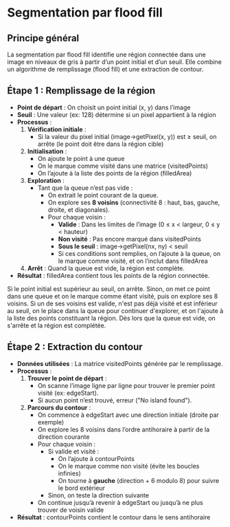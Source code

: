 # Segmentation par flood fill

## Principe général

La segmentation par flood fill identifie une région connectée dans une image en niveaux de gris à partir d’un point initial et d’un seuil. Elle combine un algorithme de remplissage (flood fill) et une extraction de contour.
## Étape 1 : Remplissage de la région

- **Point de départ** : On choisit un point initial (x, y) dans l’image
- **Seuil** : Une valeur (ex: 128) détermine si un pixel appartient à la région
- **Processus** :
    1. **Vérification initiale** :
        - Si la valeur du pixel initial (image->getPixel(x, y)) est ≥ seuil, on arrête (le point doit être dans la région cible)
    2. **Initialisation** :
        - On ajoute le point à une queue
        - On le marque comme visité dans une matrice (visitedPoints)
        - On l’ajoute à la liste des points de la région (filledArea)
    3. **Exploration** :
        - Tant que la queue n’est pas vide :
            - On extrait le point courant de la queue.
            - On explore ses **8 voisins** (connectivité 8 : haut, bas, gauche, droite, et diagonales).
            - Pour chaque voisin :
                - **Valide** : Dans les limites de l’image (0 ≤ x < largeur, 0 ≤ y < hauteur)
                - **Non visité** : Pas encore marqué dans visitedPoints
                - **Sous le seuil** : image->getPixel(nx, ny) < seuil
                - Si ces conditions sont remplies, on l’ajoute à la queue, on le marque comme visité, et on l’inclut dans filledArea
    4. **Arrêt** : Quand la queue est vide, la région est complète.
- **Résultat** : filledArea contient tous les points de la région connectée.

Si le point initial est supérieur au seuil, on arrête. Sinon, on met ce point dans une queue et on le marque comme étant visité, puis on explore ses 8 voisins. Si un de ses voisins est valide, n'est pas déjà visité et est inférieur au seuil, on le place dans la queue pour continuer d'explorer, et on l'ajoute à la liste des points constituant la région. Dès lors que la queue est vide, on s'arrête et la région est complétée.

## Étape 2 : Extraction du contour

- **Données utilisées** : La matrice visitedPoints générée par le remplissage.
- **Processus** :
    1. **Trouver le point de départ** :
        - On scanne l’image ligne par ligne pour trouver le premier point visité (ex: edgeStart).
        - Si aucun point n’est trouvé, erreur ("No island found").
    2. **Parcours du contour** :
        - On commence à edgeStart avec une direction initiale (droite par exemple)
        - On explore les 8 voisins dans l’ordre antihoraire à partir de la direction courante
        - Pour chaque voisin :
            - Si valide et visité :
                - On l’ajoute à contourPoints
                - On le marque comme non visité (évite les boucles infinies)
                - On tourne à **gauche** (direction + 6 modulo 8) pour suivre le bord extérieur
            - Sinon, on teste la direction suivante
        - On continue jusqu’à revenir à edgeStart ou jusqu’à ne plus trouver de voisin valide
- **Résultat** : contourPoints contient le contour dans le sens antihoraire


